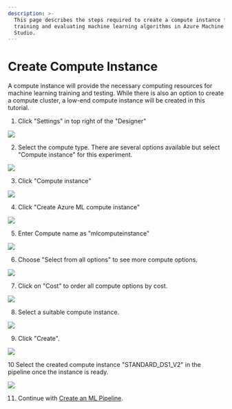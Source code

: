 ```yaml
---
description: >-
  This page describes the steps required to create a compute instance for
  training and evaluating machine learning algorithms in Azure Machine Learning
  Studio.
---
```


# Create Compute Instance

A compute instance will provide the necessary computing resources for machine learning training and testing. While there is also an option to create a compute cluster, a low-end compute instance will be created in this tutorial.

1. Click "Settings" in top right of the "Designer"

![](https://ajeuwbhvhr.cloudimg.io/colony-recorder.s3.amazonaws.com/files/2023-03-09/ec542dfb-6da3-4c17-b1fb-7baf24736bc7/File.jpeg?tl\_px=273,0\&br\_px=1019,420\&sharp=0.8\&width=560\&wat\_scale=50\&wat=1\&wat\_opacity=0.7\&wat\_gravity=northwest\&wat\_url=https://colony-labs-public.s3.us-east-2.amazonaws.com/images/watermarks/watermark\_default.png\&wat\_pad=502,90)

2. Select the compute type. There are several options available but select "Compute instance" for this experiment.

![](https://ajeuwbhvhr.cloudimg.io/colony-recorder.s3.amazonaws.com/files/2023-03-09/f8f5074f-4edc-43dc-ba91-abf09f098618/File.jpeg?tl\_px=273,111\&br\_px=1019,531\&sharp=0.8\&width=560\&wat\_scale=50\&wat=1\&wat\_opacity=0.7\&wat\_gravity=northwest\&wat\_url=https://colony-labs-public.s3.us-east-2.amazonaws.com/images/watermarks/watermark\_default.png\&wat\_pad=499,139)

3. Click "Compute instance"

![](https://ajeuwbhvhr.cloudimg.io/colony-recorder.s3.amazonaws.com/files/2023-03-09/cd23cb28-fcab-43a2-bcce-c240721da58f/File.jpeg?tl\_px=125,148\&br\_px=871,568\&sharp=0.8\&width=560\&wat\_scale=50\&wat=1\&wat\_opacity=0.7\&wat\_gravity=northwest\&wat\_url=https://colony-labs-public.s3.us-east-2.amazonaws.com/images/watermarks/watermark\_default.png\&wat\_pad=262,139)

4. Click "Create Azure ML compute instance"

![](https://ajeuwbhvhr.cloudimg.io/colony-recorder.s3.amazonaws.com/files/2023-03-09/b507b775-a0ba-4d9a-a2b1-917b27b4777e/File.jpeg?tl\_px=189,117\&br\_px=935,537\&sharp=0.8\&width=560\&wat\_scale=50\&wat=1\&wat\_opacity=0.7\&wat\_gravity=northwest\&wat\_url=https://colony-labs-public.s3.us-east-2.amazonaws.com/images/watermarks/watermark\_default.png\&wat\_pad=262,139)

5. &#x20;Enter Compute name as "mlcomputeinstance"

![](https://ajeuwbhvhr.cloudimg.io/colony-recorder.s3.amazonaws.com/files/2023-03-09/47d8655a-f9c8-48d9-82cb-b64c8d6443e6/File.jpeg?tl\_px=0,141\&br\_px=746,561\&sharp=0.8\&width=560\&wat\_scale=50\&wat=1\&wat\_opacity=0.7\&wat\_gravity=northwest\&wat\_url=https://colony-labs-public.s3.us-east-2.amazonaws.com/images/watermarks/watermark\_default.png\&wat\_pad=102,139)

6. Choose "Select from all options" to see more compute options.&#x20;

![](https://ajeuwbhvhr.cloudimg.io/colony-recorder.s3.amazonaws.com/files/2023-03-09/8a5ca13e-764f-442a-aea4-284ab1ef3741/File.jpeg?tl\_px=241,39\&br\_px=987,459\&sharp=0.8\&width=560\&wat\_scale=50\&wat=1\&wat\_opacity=0.7\&wat\_gravity=northwest\&wat\_url=https://colony-labs-public.s3.us-east-2.amazonaws.com/images/watermarks/watermark\_default.png\&wat\_pad=262,139)

7. Click on "Cost" to order all compute options by cost.

![](https://ajeuwbhvhr.cloudimg.io/colony-recorder.s3.amazonaws.com/files/2023-03-09/348dd793-5eb2-446e-a286-923fed9d849f/File.jpeg?tl\_px=241,39\&br\_px=987,459\&sharp=0.8\&width=560\&wat\_scale=50\&wat=1\&wat\_opacity=0.7\&wat\_gravity=northwest\&wat\_url=https://colony-labs-public.s3.us-east-2.amazonaws.com/images/watermarks/watermark\_default.png\&wat\_pad=262,139)

8. Select a suitable compute instance.

![](https://ajeuwbhvhr.cloudimg.io/colony-recorder.s3.amazonaws.com/files/2023-03-09/4902a89c-d38e-4109-9e06-0517625009f3/File.jpeg?tl\_px=0,193\&br\_px=746,613\&sharp=0.8\&width=560\&wat\_scale=50\&wat=1\&wat\_opacity=0.7\&wat\_gravity=northwest\&wat\_url=https://colony-labs-public.s3.us-east-2.amazonaws.com/images/watermarks/watermark\_default.png\&wat\_pad=54,196)

9. Click "Create".

![](https://ajeuwbhvhr.cloudimg.io/colony-recorder.s3.amazonaws.com/files/2023-03-09/c2aa21a9-3b27-49cf-8632-a35e0e7813ce/File.jpeg?tl\_px=0,193\&br\_px=746,613\&sharp=0.8\&width=560\&wat\_scale=50\&wat=1\&wat\_opacity=0.7\&wat\_gravity=northwest\&wat\_url=https://colony-labs-public.s3.us-east-2.amazonaws.com/images/watermarks/watermark\_default.png\&wat\_pad=72,271)

10 Select the created compute instance "STANDARD\_DS1\_V2" in the pipeline once the instance is ready.

![](https://ajeuwbhvhr.cloudimg.io/colony-recorder.s3.amazonaws.com/files/2023-03-09/f396521b-0daa-420e-a354-33faa340b0be/File.jpeg?tl\_px=79,129\&br\_px=825,549\&sharp=0.8\&width=560\&wat\_scale=50\&wat=1\&wat\_opacity=0.7\&wat\_gravity=northwest\&wat\_url=https://colony-labs-public.s3.us-east-2.amazonaws.com/images/watermarks/watermark\_default.png\&wat\_pad=262,139)

11. Continue with [Create an ML Pipeline](./).
